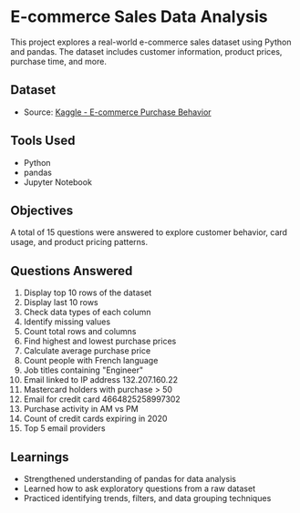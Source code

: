 # E-commerce Sales Data Analysis 

This project explores a real-world e-commerce sales dataset using Python and pandas. The dataset includes customer information, product prices, purchase time, and more.

##  Dataset
- Source: [Kaggle - E-commerce Purchase Behavior](https://www.kaggle.com/utkarsharya/ecommerce-data)

##  Tools Used
- Python
- pandas
- Jupyter Notebook 

##  Objectives
A total of 15 questions were answered to explore customer behavior, card usage, and product pricing patterns.

##  Questions Answered
1. Display top 10 rows of the dataset  
2. Display last 10 rows  
3. Check data types of each column  
4. Identify missing values  
5. Count total rows and columns  
6. Find highest and lowest purchase prices  
7. Calculate average purchase price  
8. Count people with French language  
9. Job titles containing "Engineer"  
10. Email linked to IP address 132.207.160.22  
11. Mastercard holders with purchase > 50  
12. Email for credit card 4664825258997302  
13. Purchase activity in AM vs PM  
14. Count of credit cards expiring in 2020  
15. Top 5 email providers  

##  Learnings
- Strengthened understanding of pandas for data analysis
- Learned how to ask exploratory questions from a raw dataset
- Practiced identifying trends, filters, and data grouping techniques
